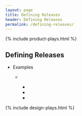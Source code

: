```yaml
---
layout: page
title: Defining Releases
header: Defining Releases
permalink: /defining-releases/
---
```

<div class="row">
 <div class="col-md-3">
    {% include product-plays.html %}
  </div>
  
<div class="col-md-6">
<h2 class="definingreleases" id="definingreleases">Defining Releases</h2>
<ul>
    <li>Examples</li>
    <ul>
    <li></li>
      <ul>
      <li></li>
      <li></li>
      <li></li>
      </ul>
    </ul>
</ul>
  <!--    
  <h2 class="definingreleases" id="definingreleases">Defining Releases</h2>
   <img src="../images/StrategicObjectives2x2.png" alt="Image" width="500"/>Defining Releases -->

</div>

<div class="col-md-3">
{% include design-plays.html %}
</div>
 
</div>
